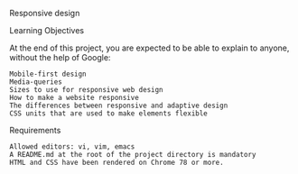 Responsive design

Learning Objectives

At the end of this project, you are expected to be able to explain to anyone, without the help of Google:

    Mobile-first design
    Media-queries
    Sizes to use for responsive web design
    How to make a website responsive
    The differences between responsive and adaptive design
    CSS units that are used to make elements flexible

Requirements

    Allowed editors: vi, vim, emacs
    A README.md at the root of the project directory is mandatory
    HTML and CSS have been rendered on Chrome 78 or more.
